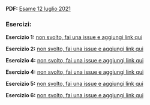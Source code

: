 
**PDF:** [Esame 12 luglio 2021](/Primo%20Anno/Progettazione%20di%20Sistemi%20Digitali/Esami/2021/2021-07-12-MZ.md)

### Esercizi:
**Esercizio 1:** [non svolto, fai una issue e aggiungi link qui](METTI-LINK-QUI)

**Esercizio 2:** [non svolto, fai una issue e aggiungi link qui](METTI-LINK-QUI)

**Esercizio 4:** [non svolto, fai una issue e aggiungi link qui](METTI-LINK-QUI)

**Esercizio 4:** [non svolto, fai una issue e aggiungi link qui](METTI-LINK-QUI)

**Esercizio 5:** [non svolto, fai una issue e aggiungi link qui](METTI-LINK-QUI)

**Esercizio 6:** [non svolto, fai una issue e aggiungi link qui](METTI-LINK-QUI)
